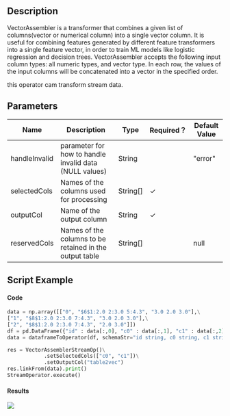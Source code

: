 ## Description
VectorAssembler is a transformer that combines a given list of columns(vector or numerical column) into a single
 vector column. It is useful for combining features generated by different feature transformers into a
 single feature vector, in order to train ML models like logistic regression and decision trees. VectorAssembler
 accepts the following input column types: all numeric types, and vector type. In each row, the values
 of the input columns will be concatenated into a vector in the specified order.

 this operator cam transform stream data.

## Parameters
| Name | Description | Type | Required？ | Default Value |
| --- | --- | --- | --- | --- |
| handleInvalid | parameter for how to handle invalid data (NULL values) | String |  | "error" |
| selectedCols | Names of the columns used for processing | String[] | ✓ |  |
| outputCol | Name of the output column | String | ✓ |  |
| reservedCols | Names of the columns to be retained in the output table | String[] |  | null |


## Script Example
#### Code
```python
data = np.array([["0", "$6$1:2.0 2:3.0 5:4.3", "3.0 2.0 3.0"],\
["1", "$8$1:2.0 2:3.0 7:4.3", "3.0 2.0 3.0"],\
["2", "$8$1:2.0 2:3.0 7:4.3", "2.0 3.0"]])
df = pd.DataFrame({"id" : data[:,0], "c0" : data[:,1], "c1" : data[:,2]})
data = dataframeToOperator(df, schemaStr="id string, c0 string, c1 string",op_type="stream")

res = VectorAssemblerStreamOp()\
			.setSelectedCols(["c0", "c1"])\
			.setOutputCol("table2vec")
res.linkFrom(data).print()
StreamOperator.execute()
```

#### Results

<img src="https://img.alicdn.com/tfs/TB1_YGWokT2gK0jSZPcXXcKkpXa-448-114.jpg">
